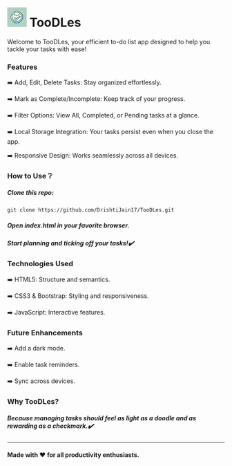 # <img src="https://github.com/DrishtiJain17/TooDLes/blob/master/images/TooDLes.webp" width="45" alt="TooDLes"> TooDLes

Welcome to TooDLes, your efficient to-do list app designed to help you tackle your tasks with ease!

### Features

➡️ Add, Edit, Delete Tasks: Stay organized effortlessly.

➡️ Mark as Complete/Incomplete: Keep track of your progress.

➡️ Filter Options: View All, Completed, or Pending tasks at a glance.

➡️ Local Storage Integration: Your tasks persist even when you close the app.

➡️ Responsive Design: Works seamlessly across all devices.

### How to Use ❔

##### Clone this repo:

```
git clone https://github.com/DrishtiJain17/TooDLes.git
```

##### Open index.html in your favorite browser.

##### Start planning and ticking off your tasks!✔️

### Technologies Used

➡️ HTML5: Structure and semantics.

➡️ CSS3 & Bootstrap: Styling and responsiveness.

➡️ JavaScript: Interactive features.

### Future Enhancements

➡️ Add a dark mode.

➡️ Enable task reminders.

➡️ Sync across devices.

### Why TooDLes?

##### Because managing tasks should feel as light as a doodle and as rewarding as a checkmark.✔️
----------------------------------------------------------------------------------------------
#### Made with ❤️ for all productivity enthusiasts.
